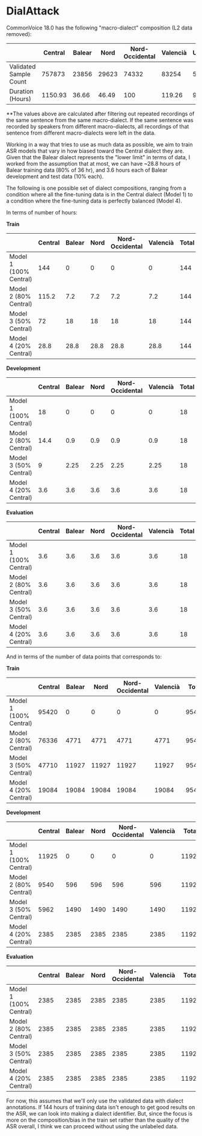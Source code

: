 # DialAttack

CommonVoice 18.0 has the following "macro-dialect" composition (L2 data removed):

|                        | Central | Balear | Nord  | Nord-Occidental | Valencià | Unknown |
|------------------------|---------|--------|-------|-----------------|----------|---------|
| Validated Sample Count | 757873  | 23856  | 29623 | 74332           | 83254    | 598415  |
| Duration (Hours)       | 1150.93 | 36.66  | 46.49 | 100             | 119.26   | 912.23  |

**The values above are calculated after filtering out repeated recordings of the same sentence from the same macro-dialect. If the same sentence was recorded by speakers from different macro-dialects, all recordings of that sentence from different macro-dialects were left in the data. 

Working in a way that tries to use as much data as possible, we aim to train ASR models that vary in how biased toward the Central dialect they are. Given that the Balear dialect represents the "lower limit" in terms of data, I worked from the assumption that at most, we can have ~28.8 hours of Balear training data (80% of 36 hr), and 3.6 hours each of Balear development and test data (10% each). 

The following is one possible set of dialect compositions, ranging from a condition where all the fine-tuning data is in the Central dialect (Model 1) to a condition where the fine-tuning data is perfectly balanced (Model 4). 

In terms of number of hours:

__Train__

|                        | Central | Balear | Nord | Nord-Occidental | Valencià | Total |
|------------------------|---------|--------|------|-----------------|----------|-------|
| Model 1 (100% Central) | 144     | 0      | 0    | 0               | 0        | 144   |
| Model 2 (80% Central)  | 115.2   | 7.2    | 7.2  | 7.2             | 7.2      | 144   |
| Model 3 (50% Central)  | 72      | 18     | 18   | 18              | 18       | 144   |
| Model 4 (20% Central)  | 28.8    | 28.8   | 28.8 | 28.8            | 28.8     | 144   |

__Development__

|                        | Central | Balear | Nord | Nord-Occidental | Valencià | Total |
|------------------------|---------|--------|------|-----------------|----------|-------|
| Model 1 (100% Central) | 18      | 0      | 0    | 0               | 0        | 18    |
| Model 2 (80% Central)  | 14.4    | 0.9    | 0.9  | 0.9             | 0.9      | 18    |
| Model 3 (50% Central)  | 9       | 2.25   | 2.25 | 2.25            | 2.25     | 18    |
| Model 4 (20% Central)  | 3.6     | 3.6    | 3.6  | 3.6             | 3.6      | 18    |

__Evaluation__

|                        | Central | Balear | Nord | Nord-Occidental | Valencià | Total |
|------------------------|---------|--------|------|-----------------|----------|-------|
| Model 1 (100% Central) | 3.6     | 3.6    | 3.6  | 3.6             | 3.6      | 18    |
| Model 2 (80% Central)  | 3.6     | 3.6    | 3.6  | 3.6             | 3.6      | 18    |
| Model 3 (50% Central)  | 3.6     | 3.6    | 3.6  | 3.6             | 3.6      | 18    |
| Model 4 (20% Central)  | 3.6     | 3.6    | 3.6  | 3.6             | 3.6      | 18    |

And in terms of the number of data points that corresponds to:

__Train__

|                        | Central | Balear | Nord  | Nord-Occidental | Valencià | Total |
|------------------------|---------|--------|-------|-----------------|----------|-------|
| Model 1 (100% Central) | 95420   | 0      | 0     | 0               | 0        | 95420 |
| Model 2 (80% Central)  | 76336   | 4771   | 4771  | 4771            | 4771     | 95420 |
| Model 3 (50% Central)  | 47710   | 11927  | 11927 | 11927           | 11927    | 95418 |
| Model 4 (20% Central)  | 19084   | 19084  | 19084 | 19084           | 19084    | 95420 |

__Development__

|                        | Central | Balear | Nord | Nord-Occidental | Valencià | Total |
|------------------------|---------|--------|------|-----------------|----------|-------|
| Model 1 (100% Central) | 11925   | 0      | 0    | 0               | 0        | 11925 |
| Model 2 (80% Central)  | 9540    | 596    | 596  | 596             | 596      | 11924 |
| Model 3 (50% Central)  | 5962    | 1490   | 1490 | 1490            | 1490     | 11922 |
| Model 4 (20% Central)  | 2385    | 2385   | 2385 | 2385            | 2385     | 11925 |

__Evaluation__

|                        | Central | Balear | Nord | Nord-Occidental | Valencià | Total |
|------------------------|---------|--------|------|-----------------|----------|-------|
| Model 1 (100% Central) | 2385    | 2385   | 2385 | 2385            | 2385     | 11925 |
| Model 2 (80% Central)  | 2385    | 2385   | 2385 | 2385            | 2385     | 11925 |
| Model 3 (50% Central)  | 2385    | 2385   | 2385 | 2385            | 2385     | 11925 |
| Model 4 (20% Central)  | 2385    | 2385   | 2385 | 2385            | 2385     | 11925 |

For now, this assumes that we'll only use the validated data with dialect annotations. If 144 hours of training data isn't enough to get good results on the ASR, we can look into making a dialect identifier. But, since the focus is more on the composition/bias in the train set rather than the quality of the ASR overall, I think we can proceed without using the unlabeled data. 
